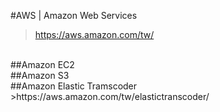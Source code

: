#AWS | Amazon Web Services
>https://aws.amazon.com/tw/

<br>
##Amazon EC2

<br>
##Amazon S3

<br>
##Amazon Elastic Tramscoder
>https://aws.amazon.com/tw/elastictranscoder/

